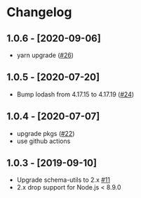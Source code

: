 # Changelog

## 1.0.6 - [2020-09-06]

- yarn upgrade ([#26](https://github.com/justjavac/json-perf-loader/pull/26))

## 1.0.5 - [2020-07-20]

- Bump lodash from 4.17.15 to 4.17.19 ([#24](https://github.com/justjavac/json-perf-loader/pull/24))

## 1.0.4 - [2020-07-07]

- upgrade pkgs ([#22](https://github.com/justjavac/json-perf-loader/pull/22))
- use github actions

## 1.0.3 - [2019-09-10]

- Upgrade schema-utils to 2.x [#11](https://github.com/justjavac/json-perf-loader/pull/11)
- 2.x drop support for Node.js < 8.9.0
